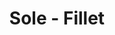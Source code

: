 ---
title: Sole - Fillet
price: $86.57
description: Lorem ipsum dolor sit amet, consectetuer adipiscing elit. Proin risus. Praesent lectus.
image: https://dummyimage.com/100x250.png/5fa2dd/ffffff
---
